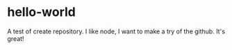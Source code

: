 # hello-world
A test of create repository.
I like node, I want to make a try of the github. It's great!
